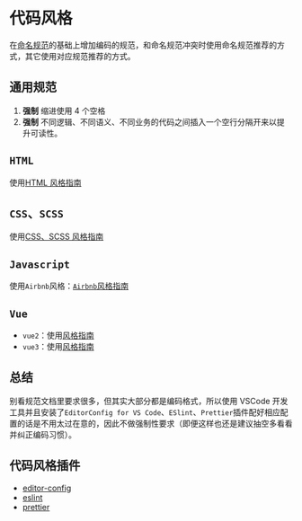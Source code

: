 # 代码风格

在[命名规范](./%E5%91%BD%E5%90%8D%E8%A7%84%E8%8C%83.md)的基础上增加编码的规范，和命名规范冲突时使用命名规范推荐的方式，其它使用对应规范推荐的方式。

## 通用规范

1. **强制** 缩进使用 4 个空格
2. **强制** 不同逻辑、不同语义、不同业务的代码之间插入一个空行分隔开来以提
   升可读性。

## `HTML`

使用[HTML 风格指南](./代码风格-HTML.md)

## `CSS`、`SCSS`

使用[CSS、SCSS 风格指南](./代码风格-CSS.md)

## `Javascript`

使用`Airbnb`风格：[`Airbnb`风格指南](https://github.com/lin-123/javascript)

## `Vue`

-   `vue2`：使用[风格指南](https://v2.cn.vuejs.org/v2/style-guide/)
-   `vue3`：使用[风格指南](https://cn.vuejs.org/style-guide/)

## 总结

别看规范文档里要求很多，但其实大部分都是编码格式，所以使用 VSCode 开发工具并且安装了`EditorConfig for VS Code`、`ESlint`、`Prettier`插件配好相应配置的话是不用太过在意的，因此不做强制性要求（即便这样也还是建议抽空多看看并纠正编码习惯）。

## 代码风格插件

-   [editor-config](./editor-config.md)
-   [eslint](./ESLint.md)
-   [prettier](./prettier.md)

